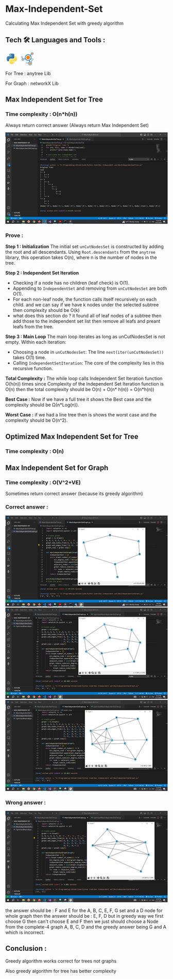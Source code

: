 # Max-Independent-Set
Calculating Max Independent Set with greedy algorithm

## Tech :hammer_and_wrench: Languages and Tools :
<div>
  <img src="https://github.com/devicons/devicon/blob/master/icons/python/python-original.svg" title="Python" alt="Python" width="40" height="40"/>&nbsp;
  <img src="https://github.com/devicons/devicon/blob/master/icons/networkx/networkx-original.svg"  title="Networkx" alt="Networkx" width="40" height="40"/>&nbsp;
</div>

For Tree : anytree Lib

For Graph : networkX Lib

## Max Independent Set for Tree

### Time complexity : O(n*h(n))

Always return correct answer (Always return Max Independent Set)

<img src="/Pictures/1.png"/>

### Prove : 

**Step 1 : Initialization** The initial set ```unCutNodesSet``` is constructed by adding the root and all descendants. Using ```Root.descendants``` from the ```anytree``` library, this operation takes O(n), where n is the number of nodes in the tree.

**Step 2 : Independent Set Iteration** 
- Checking if a node has no children (leaf check) is O(1).
- Appending to ```IndependentSet``` and removing from ```unCutNodesSet``` are both O(1).
- For each non-leaf node, the function calls itself recursively on each child. and we can say if we have k nodes under the selected subtree then complexity should be O(k)
- what does this section do ? it found all of leaf nodes of a subtree then add those to the independent set list then remove all leafs and preant leafs from the tree.

**Step 3 : Main Loop** The main loop iterates as long as unCutNodesSet is not empty. Within each iteration:
- Choosing a node in ```unCutNodesSet```: The line ```next(iter(unCutNodesSet))``` takes O(1) time.
- Calling ```IndependentSetIteration```: The core of the complexity lies in this recursive function.

**Total Complexity :** The while loop calls Independent Set Iteration function O(h(n)) times since Complexity of the Independent Set Iteration function is O(n) then the total complexity should be O(n) + O(n* h(n)) = O(n*h(n))

**Best Case :** Now if we have a full tree it shows the Best case and the complexity should be Ω(n*Log(n)).

**Worst Case :** if we had a line tree then is shows the worst case and the complexity should be O(n^2).

## Optimized Max Independent Set for Tree

### Time complexity : O(n)

## Max Independent Set for Graph

### Time complexity : O(V^2+VE)

Sometimes return correct answer (because its greedy algorithm)

### Correct answer :

<img src="/Pictures/3.png"/>

<img src="/Pictures/2.png"/>

<img src="/Pictures/4.png"/>

### Wrong answer :

<img src="/Pictures/5.png"/>

the answer should be : F and E for the A, B, C, E, F, G set and a D node for whole graph then the answer should be : E, F, D but in greedy way we first choose G then can't choose E and F then we just should choose a Node from the complete-4 graph A, B, C, D and the greedy answer being G and A which is incorrect.

## Conclusion :

Greedy algorithm works correct for trees not graphs

Also greedy algorithm for tree has better complexity
